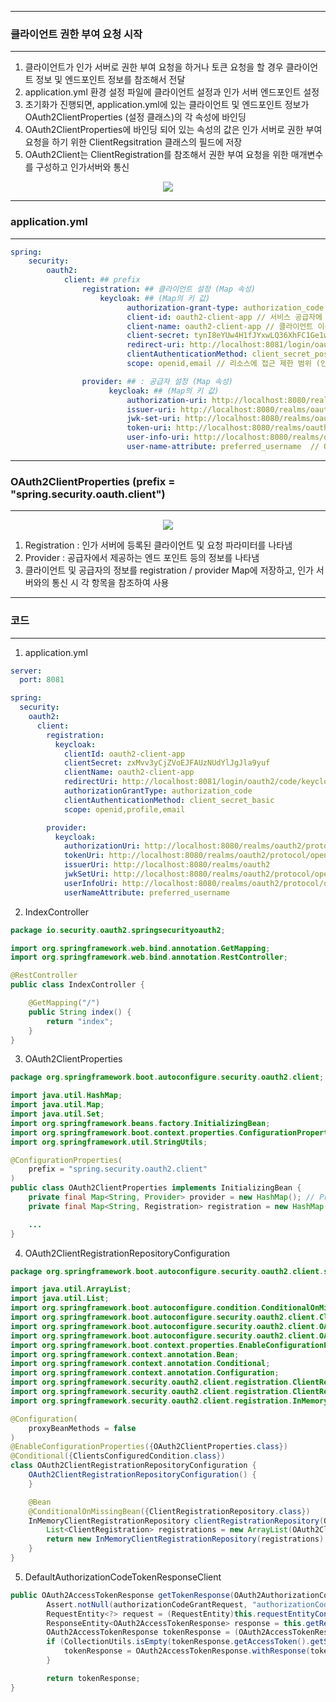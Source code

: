 -----
### 클라이언트 권한 부여 요청 시작
-----
1. 클라이언트가 인가 서버로 권한 부여 요청을 하거나 토큰 요청을 할 경우 클라이언트 정보 및 엔드포인트 정보를 참조해서 전달
2. application.yml 환경 설정 파일에 클라이언트 설정과 인가 서버 엔드포인트 설정
3. 초기화가 진행되면, application.yml에 있는 클라이언트 및 엔드포인트 정보가 OAuth2ClientProperties (설정 클래스)의 각 속성에 바인딩
4. OAuth2ClientProperties에 바인딩 되어 있는 속성의 값은 인가 서버로 권한 부여 요청을 하기 위한 ClientRegsitration 클래스의 필드에 저장
5. OAuth2Client는 ClientRegistration를 참조해서 권한 부여 요청을 위한 매개변수를 구성하고 인가서버와 통신

<div align="center">
<img src="https://github.com/user-attachments/assets/df3f0a09-9c30-4977-92bb-4c1a8b5e6ab4">
</div>

-----
### application.yml
-----
```yml
spring:
    security:
        oauth2:
            client: ## prefix
                registration: ## 클라이언트 설정 (Map 속성)
                    keycloak: ## (Map의 키 값)
                          authorization-grant-type: authorization_code // OAuth 2.0 권한 부여 타입
                          client-id: oauth2-client-app // 서비스 공급자에 등록된 클라이언트 아이디
                          client-name: oauth2-client-app // 클라이언트 이름
                          client-secret: tynI8eYUw4H1fJYxwLQ36XhFC1Ge1w1x // 서비스 공급자에 등록된 클라이언트 비빌번호
                          redirect-uri: http://localhost:8081/login/oauth2/code/keycloak // 인가서버에서 권한 코드 부여 후 클라이언트로 리다이렉트 하는 위치 (Callback URI)
                          clientAuthenticationMethod: client_secret_post // 클라이언트 자격 증명 전송 방식
                          scope: openid,email // 리소스에 접근 제한 범위 (인가 서버에 정의된 범위이어야 함)

                provider: ## : 공급자 설정 (Map 속성)
                      keycloak: ## (Map의 키 값)
                          authorization-uri: http://localhost:8080/realms/oauth2/protocol/openid-connect/auth // OAuth 2.0 권한 코드 부여 엔드 포인트
                          issuer-uri: http://localhost:8080/realms/oauth2  // 서비스 공급자 위치 (인가서버의 메타 데이터 가져오기 가능)
                          jwk-set-uri: http://localhost:8080/realms/oauth2/protocol/openid-connect/certs  // OAuth 2.0 JwkSetUri 엔드 포인트 (리소스 서버에게 데이터를 요청할 때, Resource Server가 검증을 요청하는데, 이 서명된 토큰을 Public Key로 검증해야되는데, 이를 검증할 엔드포인트)
                          token-uri: http://localhost:8080/realms/oauth2/protocol/openid-connect/token  // OAuth 2.0 토큰 엔드 포인트
                          user-info-uri: http://localhost:8080/realms/oauth2/protocol/openid-connect/userinfo  // OAuth 2.0 UserInfo 엔드 포인트
                          user-name-attribute: preferred_username  // OAuth 2.0 사용자명을 추출하는 클레임명 (Keycloak : preferred_username / Google : sub / Naver : id 등으로, 인가 서버 마다 다름) / scope에 profile 포함되어야 함
```

-----
### OAuth2ClientProperties (prefix = "spring.security.oauth.client")
-----
<div align="center">
<img src="https://github.com/user-attachments/assets/a8c2432a-4f48-4f04-a91d-fa15da641ab1">
</div>

1. Registration : 인가 서버에 등록된 클라이언트 및 요청 파라미터를 나타냄
2. Provider : 공급자에서 제공하는 엔드 포인트 등의 정보를 나타냄
3. 클라이언트 및 공급자의 정보를 registration / provider Map에 저장하고, 인가 서버와의 통신 시 각 항목을 참조하여 사용

-----
### 코드
-----
1. application.yml
```yml
server:
  port: 8081 

spring:
  security:
    oauth2:
      client:
        registration:
          keycloak:
            clientId: oauth2-client-app
            clientSecret: zxMvv3yCjZVoEJFAUzNUdYlJgJla9yuf
            clientName: oauth2-client-app
            redirectUri: http://localhost:8081/login/oauth2/code/keycloak ## Keycloak, 즉 인가 서버에도 정의를 해줘야함
            authorizationGrantType: authorization_code
            clientAuthenticationMethod: client_secret_basic
            scope: openid,profile,email

        provider:
          keycloak:
            authorizationUri: http://localhost:8080/realms/oauth2/protocol/openid-connect/auth
            tokenUri: http://localhost:8080/realms/oauth2/protocol/openid-connect/token
            issuerUri: http://localhost:8080/realms/oauth2
            jwkSetUri: http://localhost:8080/realms/oauth2/protocol/openid-connect/certs
            userInfoUri: http://localhost:8080/realms/oauth2/protocol/openid-connect/userinfo
            userNameAttribute: preferred_username
```

2. IndexController
```java
package io.security.oauth2.springsecurityoauth2;

import org.springframework.web.bind.annotation.GetMapping;
import org.springframework.web.bind.annotation.RestController;

@RestController
public class IndexController {

    @GetMapping("/")
    public String index() {
        return "index";
    }
}
```

3. OAuth2ClientProperties
```java
package org.springframework.boot.autoconfigure.security.oauth2.client;

import java.util.HashMap;
import java.util.Map;
import java.util.Set;
import org.springframework.beans.factory.InitializingBean;
import org.springframework.boot.context.properties.ConfigurationProperties;
import org.springframework.util.StringUtils;

@ConfigurationProperties(
    prefix = "spring.security.oauth2.client"
)
public class OAuth2ClientProperties implements InitializingBean {
    private final Map<String, Provider> provider = new HashMap(); // Provider
    private final Map<String, Registration> registration = new HashMap(); // Registration

    ...
}
```

4. OAuth2ClientRegistrationRepositoryConfiguration
```java
package org.springframework.boot.autoconfigure.security.oauth2.client.servlet;

import java.util.ArrayList;
import java.util.List;
import org.springframework.boot.autoconfigure.condition.ConditionalOnMissingBean;
import org.springframework.boot.autoconfigure.security.oauth2.client.ClientsConfiguredCondition;
import org.springframework.boot.autoconfigure.security.oauth2.client.OAuth2ClientProperties;
import org.springframework.boot.autoconfigure.security.oauth2.client.OAuth2ClientPropertiesRegistrationAdapter;
import org.springframework.boot.context.properties.EnableConfigurationProperties;
import org.springframework.context.annotation.Bean;
import org.springframework.context.annotation.Conditional;
import org.springframework.context.annotation.Configuration;
import org.springframework.security.oauth2.client.registration.ClientRegistration;
import org.springframework.security.oauth2.client.registration.ClientRegistrationRepository;
import org.springframework.security.oauth2.client.registration.InMemoryClientRegistrationRepository;

@Configuration(
    proxyBeanMethods = false
)
@EnableConfigurationProperties({OAuth2ClientProperties.class})
@Conditional({ClientsConfiguredCondition.class})
class OAuth2ClientRegistrationRepositoryConfiguration {
    OAuth2ClientRegistrationRepositoryConfiguration() {
    }

    @Bean
    @ConditionalOnMissingBean({ClientRegistrationRepository.class})
    InMemoryClientRegistrationRepository clientRegistrationRepository(OAuth2ClientProperties properties) {
        List<ClientRegistration> registrations = new ArrayList(OAuth2ClientPropertiesRegistrationAdapter.getClientRegistrations(properties).values()); // properties에 담긴 provider, registration 정보가 List로 담아서 저장 후, 이를 인가서버 통신 간 활용
        return new InMemoryClientRegistrationRepository(registrations);
    }
}
```

5. DefaultAuthorizationCodeTokenResponseClient
```java
public OAuth2AccessTokenResponse getTokenResponse(OAuth2AuthorizationCodeGrantRequest authorizationCodeGrantRequest) {
        Assert.notNull(authorizationCodeGrantRequest, "authorizationCodeGrantRequest cannot be null");
        RequestEntity<?> request = (RequestEntity)this.requestEntityConverter.convert(authorizationCodeGrantRequest); // 클라이언트가 인가 서버와 통신 과정
        ResponseEntity<OAuth2AccessTokenResponse> response = this.getResponse(request);
        OAuth2AccessTokenResponse tokenResponse = (OAuth2AccessTokenResponse)response.getBody();
        if (CollectionUtils.isEmpty(tokenResponse.getAccessToken().getScopes())) {
            tokenResponse = OAuth2AccessTokenResponse.withResponse(tokenResponse).scopes(authorizationCodeGrantRequest.getClientRegistration().getScopes()).build();
        }

        return tokenResponse;
}
```
